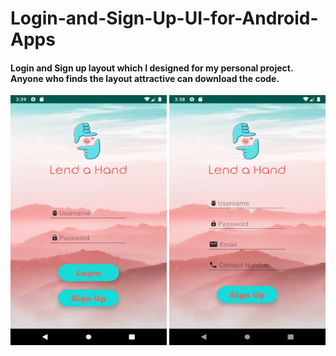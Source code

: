 # Login-and-Sign-Up-UI-for-Android-Apps

#### Login and Sign up layout which I designed for my personal project. Anyone who finds the layout attractive can download the code.
<div>
<img src="login.png" alt="alt text" width="250px" height="400px"> 
<img src="signup.png" alt="alt text" width="250px" height="400px">
</div>
